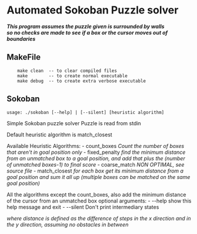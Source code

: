 # Automated Sokoban Puzzle solver

**_This program assumes the puzzle given is surrounded by walls <br/>so no checks are made to see if a box or the cursor moves out of boundaries_**

## MakeFile
```
    make clean  -- to clear compiled files
    make        -- to create normal executable
    make debug  -- to create extra verbose executable
```
    
## Sokoban
`usage: ./sokoban [--help] | [--silent] [heuristic algorithm]`

   Simple Sokoban puzzle solver
   Puzzle is read from stdin

   Default heuristic algorithm is match_closest
   
   Available Heuristic Algorithms:
      - count_boxes      *Count the number of boxes that aren't in goal position only*
      - fixed_penalty    *find the minimum distance from an unmatched box to a goal position, and add that plus the (number of unmatched boxes-1) to final score*
      - coarse_match     *NON OPTIMAL, see source file*
      - match_closest    *for each box get its minimum distance from a goal position and sum it all up (multiple boxes can be matched on the same goal position)*

   All the algorithms except the count_boxes, also add the minimum distance of the cursor from an unmatched box
   optional arguments:
      - --help                  show this help message and exit
      - --silent                Don't print intermediary states
   
   
*where distance is defined as the difference of steps in the x direction and in the y direction, assuming no obstacles in between*
